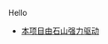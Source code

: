 <p>Hello</p>

<ul>
  <li> <a href="https://www.bilibili.com/video/BV1GJ411x7h7">本项目由石山强力驱动</a> </li>
</ul>
